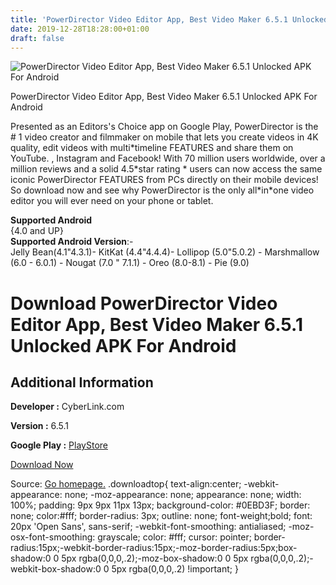```yaml
---
title: 'PowerDirector Video Editor App, Best Video Maker 6.5.1 Unlocked APK For Android'
date: 2019-12-28T18:28:00+01:00
draft: false
---
```


![PowerDirector Video Editor App, Best Video Maker 6.5.1 Unlocked APK For Android](https://i0.wp.com/apkhome.net/wp-content/uploads/2019/12/PowerDirector-Video-Editor-App-Best-Video-Maker-6.5.1-Unlocked.png "PowerDirector Video Editor App, Best Video Maker 6.5.1 Unlocked APK For Android")

  

PowerDirector Video Editor App, Best Video Maker 6.5.1 Unlocked APK For Android

Presented as an Editors's Choice app on Google Play, PowerDirector is the # 1 video creator and filmmaker on mobile that lets you create videos in 4K quality, edit videos with multi\*timeline FEATURES and share them on YouTube. , Instagram and Facebook! With 70 million users worldwide, over a million reviews and a solid 4.5\*star rating \* users can now access the same iconic PowerDirector FEATURES from PCs directly on their mobile devices! So download now and see why PowerDirector is the only all\*in\*one video editor you will ever need on your phone or tablet.

**Supported Android**  
{4.0 and UP}  
**Supported Android Version**:-  
Jelly Bean(4.1"4.3.1)- KitKat (4.4"4.4.4)- Lollipop (5.0"5.0.2) - Marshmallow (6.0 - 6.0.1) - Nougat (7.0 " 7.1.1) - Oreo (8.0-8.1) - Pie (9.0)

Download PowerDirector Video Editor App, Best Video Maker 6.5.1 Unlocked APK For Android
========================================================================================

Additional Information
----------------------

**Developer :** CyberLink.com

**Version :** 6.5.1

**Google Play :** [PlayStore](https://play.google.com/store/apps/details?id=com.cyberlink.powerdirector.DRA140225_01&hl=en)

  

[Download Now](https://store4app.co/post/powerdirector-video-editor-app-best-video-maker-6-5-1-unlocked-apk-for-android_1577548909)

  
Source: [Go homepage.](https://store4app.co/post/powerdirector-video-editor-app-best-video-maker-6-5-1-unlocked-apk-for-android_1577548909) .downloadtop{ text-align:center; -webkit-appearance: none; -moz-appearance: none; appearance: none; width: 100%; padding: 9px 9px 11px 13px; background-color: #0EBD3F; border: none; color:#fff; border-radius: 3px; outline: none; font-weight;bold; font: 20px 'Open Sans', sans-serif; -webkit-font-smoothing: antialiased; -moz-osx-font-smoothing: grayscale; color: #fff; cursor: pointer; border-radius:15px;-webkit-border-radius:15px;-moz-border-radius:5px;box-shadow:0 0 5px rgba(0,0,0,.2);-moz-box-shadow:0 0 5px rgba(0,0,0,.2);-webkit-box-shadow:0 0 5px rgba(0,0,0,.2) !important; }
